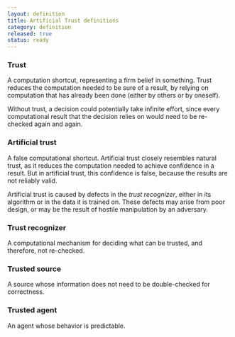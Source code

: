 ```yaml
---
layout: definition
title: Artificial Trust definitions
category: definition
released: true
status: ready
---
```


### Trust
A computation shortcut, representing a firm belief in something. Trust
reduces the computation needed to be sure of a result, by relying on
computation that has already been done (either by others or by
oneself).

Without trust, a decision could potentially take infinite effort,
since every computational result that the decision relies on would
need to be re-checked again and again.

### Artificial trust
A false computational shortcut. Artificial trust closely resembles
natural trust, as it reduces the computation needed to achieve
confidence in a result. But in artificial trust, this confidence is
false, because the results are not reliably valid.

Artificial trust is caused by defects in the *trust recognizer*,
either in its algorithm or in the data it is trained on.  These
defects may arise from poor design, or may be the result of hostile
manipulation by an adversary.
 
### Trust recognizer
A computational mechanism for deciding what can be trusted, and
therefore, not re-checked.

### Trusted source
A source whose information does not need to be double-checked for correctness.

### Trusted agent
An agent whose behavior is predictable.
